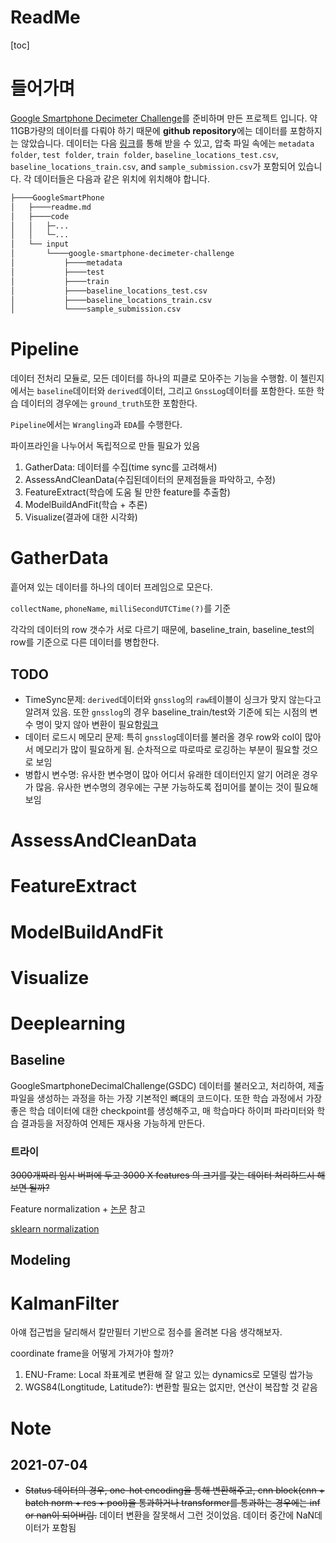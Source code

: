 # ReadMe
[toc]

# 들어가며

[Google Smartphone Decimeter Challenge](https://www.kaggle.com/c/google-smartphone-decimeter-challenge)를 준비하며 만든 프로젝트 입니다. 약 11GB가량의 데이터를 다뤄야 하기 때문에 **github repository**에는 데이터를 포함하지는 않았습니다. 데이터는 다음 [링크](https://www.kaggle.com/c/google-smartphone-decimeter-challenge/data)를 통해 받을 수 있고, 압축 파일 속에는 `metadata folder`, `test folder`, `train folder`, `baseline_locations_test.csv`, `baseline_locations_train.csv`, and `sample_submission.csv`가 포함되어 있습니다. 각 데이터들은 다음과 같은 위치에 위치해야 합니다.

```bash
├────GoogleSmartPhone
│   ├────readme.md
│   ├────code
│   │   ├─...
│   │   └─...
│   └── input
│       └────google-smartphone-decimeter-challenge
│           ├────metadata
│           ├────test
│           ├────train
│           ├────baseline_locations_test.csv
│           ├────baseline_locations_train.csv
│           └────sample_submission.csv
```



# Pipeline

데이터 전처리 모듈로, 모든 데이터를 하나의 피클로 모아주는 기능을 수행함. 이 첼린지에서는 `baseline`데이터와 `derived`데이터, 그리고 `GnssLog`데이터를 포함한다. 또한 학습 데이터의 경우에는 `ground_truth`또한 포함한다.

`Pipeline`에서는 `Wrangling`과 `EDA`를 수행한다.

파이프라인을 나누어서 독립적으로 만들 필요가 있음

1. GatherData: 데이터를 수집(time sync를 고려해서)
2. AssessAndCleanData(수집된데이터의 문제점들을 파악하고, 수정)
3. FeatureExtract(학습에 도움 될 만한 feature를 추출함)
4. ModelBuildAndFit(학습 + 추론)
5. Visualize(결과에 대한 시각화)

# GatherData

흩어져 있는 데이터를 하나의 데이터 프레임으로 모은다.

`collectName`, `phoneName`, `milliSecondUTCTime(?)`를 기준

각각의 데이터의 row 갯수가 서로 다르기 때문에, baseline_train, baseline_test의 row를 기준으로 다른 데이터를 병합한다.

## TODO

* TimeSync문제: `derived`데이터와 `gnsslog`의 `raw`테이블이 싱크가 맞지 않는다고 알려져 있음. 또한 `gnsslog`의 경우 baseline_train/test와 기준에 되는 시점의 변수 명이 맞지 않아 변환이 필요함[링크](https://www.kaggle.com/gymf123/tips-notes-from-the-competition-hosts)
* 데이터 로드시 메모리 문제: 특히 `gnsslog`데이터를 불러올 경우 row와 col이 많아서 메모리가 많이 필요하게 됨. 순차적으로 따로따로 로깅하는 부분이 필요할 것으로 보임
* 병합시 변수명: 유사한 변수명이 많아 어디서 유래한 데이터인지 알기 어려운 경우가 많음. 유사한 변수명의 경우에는 구분 가능하도록 접미어를 붙이는 것이 필요해 보임

# AssessAndCleanData

# FeatureExtract

# ModelBuildAndFit

# Visualize





# Deeplearning

## Baseline

GoogleSmartphoneDecimalChallenge(GSDC) 데이터를 불러오고, 처리하여, 제출파일을 생성하는 과정을 하는 가장 기본적인 뼈대의 코드이다. 또한 학습 과정에서 가장 좋은 학습 데이터에 대한 checkpoint를 생성해주고, 매 학습마다 하이퍼 파라미터와 학습 결과등을 저장하여 언제든 재사용 가능하게 만든다.

### 트라이

~~3000개짜리 임시 버퍼에 두고 3000 X features 의 크기를 갖는 데이터 처리하드시 해보면 될까?~~

Feature normalization + [논문](https://arxiv.org/pdf/1805.03368.pdf) 참고

[sklearn normalization](https://scikit-learn.org/stable/auto_examples/preprocessing/plot_all_scaling.html#powertransformer)





## Modeling





# KalmanFilter

아얘 접근법을 달리해서 칼만필터 기반으로 점수를 올려본 다음 생각해보자.

coordinate frame을 어떻게 가져가야 할까?

1. ENU-Frame: Local 좌표계로 변환해 잘 알고 있는 dynamics로 모델링 쌉가능
2. WGS84(Longtitude, Latitude?): 변환할 필요는 없지만, 연산이 복잡할 것 같음





# Note

## 2021-07-04

* ~~Status 데이터의 경우, one-hot encoding을 통해 변환해주고, cnn block(cnn + batch norm + res + pool)을 통과하거나 transformer를 통과하는 경우에는 inf or nan이 되어버림.~~ 데이터 변환을 잘못해서 그런 것이었음. 데이터 중간에 NaN데이터가 포함됨

